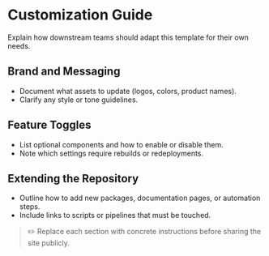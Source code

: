 # Customization Guide

Explain how downstream teams should adapt this template for their own needs.

## Brand and Messaging

- Document what assets to update (logos, colors, product names).
- Clarify any style or tone guidelines.

## Feature Toggles

- List optional components and how to enable or disable them.
- Note which settings require rebuilds or redeployments.

## Extending the Repository

- Outline how to add new packages, documentation pages, or automation steps.
- Include links to scripts or pipelines that must be touched.

> ✏️ Replace each section with concrete instructions before sharing the site publicly.
